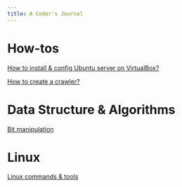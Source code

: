 ```yaml
---
title: A Coder's Journal
---
```


# How-tos
[How to install & config Ubuntu server on VirtualBox?](article/howtos/how_to_install_and_config_ubuntu_server_on_virtualbox.md)

[How to create a crawler?](article/howtos/how_to_create_a_crawler.md)
# Data Structure & Algorithms
[Bit manipulation](article/algo/bit_manipulation.md)
# Linux
[Linux commands & tools](article/linux_commands_and_tools.md)
